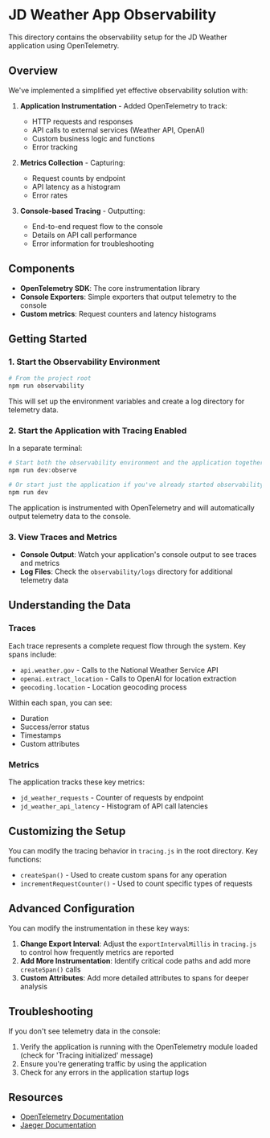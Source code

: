 # JD Weather App Observability

This directory contains the observability setup for the JD Weather application using OpenTelemetry.

## Overview

We've implemented a simplified yet effective observability solution with:

1. **Application Instrumentation** - Added OpenTelemetry to track:
   - HTTP requests and responses
   - API calls to external services (Weather API, OpenAI)
   - Custom business logic and functions
   - Error tracking

2. **Metrics Collection** - Capturing:
   - Request counts by endpoint
   - API latency as a histogram
   - Error rates

3. **Console-based Tracing** - Outputting:
   - End-to-end request flow to the console
   - Details on API call performance
   - Error information for troubleshooting

## Components

- **OpenTelemetry SDK**: The core instrumentation library
- **Console Exporters**: Simple exporters that output telemetry to the console
- **Custom metrics**: Request counters and latency histograms

## Getting Started

### 1. Start the Observability Environment

```powershell
# From the project root
npm run observability
```

This will set up the environment variables and create a log directory for telemetry data.

### 2. Start the Application with Tracing Enabled

In a separate terminal:

```powershell
# Start both the observability environment and the application together
npm run dev:observe

# Or start just the application if you've already started observability
npm run dev
```

The application is instrumented with OpenTelemetry and will automatically output telemetry data to the console.

### 3. View Traces and Metrics

- **Console Output**: Watch your application's console output to see traces and metrics
- **Log Files**: Check the `observability/logs` directory for additional telemetry data

## Understanding the Data

### Traces

Each trace represents a complete request flow through the system. Key spans include:

- `api.weather.gov` - Calls to the National Weather Service API
- `openai.extract_location` - Calls to OpenAI for location extraction
- `geocoding.location` - Location geocoding process

Within each span, you can see:
- Duration
- Success/error status
- Timestamps
- Custom attributes

### Metrics

The application tracks these key metrics:

- `jd_weather_requests` - Counter of requests by endpoint
- `jd_weather_api_latency` - Histogram of API call latencies

## Customizing the Setup

You can modify the tracing behavior in `tracing.js` in the root directory. Key functions:

- `createSpan()` - Used to create custom spans for any operation
- `incrementRequestCounter()` - Used to count specific types of requests

## Advanced Configuration

You can modify the instrumentation in these key ways:

1. **Change Export Interval**: Adjust the `exportIntervalMillis` in `tracing.js` to control how frequently metrics are reported
2. **Add More Instrumentation**: Identify critical code paths and add more `createSpan()` calls
3. **Custom Attributes**: Add more detailed attributes to spans for deeper analysis

## Troubleshooting

If you don't see telemetry data in the console:

1. Verify the application is running with the OpenTelemetry module loaded (check for 'Tracing initialized' message)
2. Ensure you're generating traffic by using the application
3. Check for any errors in the application startup logs

## Resources

- [OpenTelemetry Documentation](https://opentelemetry.io/docs/)
- [Jaeger Documentation](https://www.jaegertracing.io/docs/)
